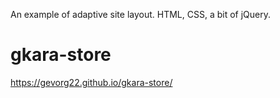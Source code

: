 An example of adaptive site layout. HTML, CSS, a bit of jQuery.

# gkara-store
https://gevorg22.github.io/gkara-store/


